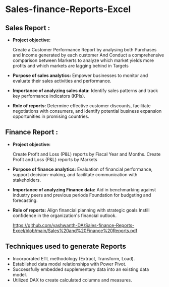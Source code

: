 # Sales-finance-Reports-Excel

## Sales Report :

- **Project objective:** 

    Create a Customer Performance Report by analysing both Purchases and Income generated by each customer  And Conduct a comprehensive comparison between Markerts to analyze which market yields more profits and which markets are lagging behind in Targets

- **Purpose of sales analytics:** Empower businesses to monitor and evaluate their sales activities and performance.

- **Importance of analyzing sales data:** Identify sales patterns and track key performance indicators (KPIs).

- **Role of reports:** Determine effective customer discounts, facilitate negotiations with consumers, and identify potential business expansion opportunities in promising countries.


## Finance Report :

- **Project objective:** 

    Create Profit and Loss (P&L) reports by Fiscal Year and Months.
    Create Profit and Loss (P&L) reports by Markets

- **Purpose of finance analytics:** Evaluation of financial performance, support decision-making, and facilitate communication with stakeholders.

- **Importance of analyzing Finance data:** Aid in benchmarking against industry peers and previous periods Foundation for budgeting and forecasting.

- **Role of reports:** Align financial planning with strategic goals Instill confidence in the organization's financial outlook.
  
   https://github.com/yashwanth-DA/Sales-finance-Reports-Excel/blob/main/Sales%20and%20Finance%20Reports.pdf

## Techniques used to generate Reports
- Incorporated ETL methodology (Extract, Transform, Load).
- Established data model relationships with Power Pivot.
- Successfully embedded supplementary data into an existing data model.
- Utilized DAX to create calculated columns and measures.


